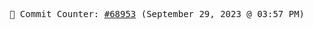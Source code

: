<p align="center">
    <samp>
        📮 Commit Counter: <a href="https://github.com/Javascript-void0/Javascript-void0/commits/main">#68953</a> (September 29, 2023 @ 03:57 PM)
    </samp>
</p>